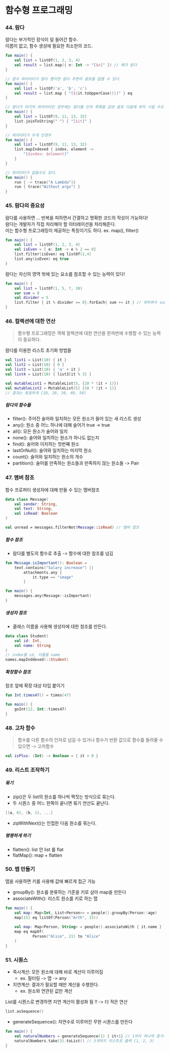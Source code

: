 # 함수형 프로그래밍

### 44. 람다

람다는 부가적인 장식이 덜 들어간 함수. </br>
이름이 없고, 함수 생성에 필요한 최소한의 코드.

```kotlin
fun main() {
    val list = listOf(1, 2, 3, 4)
    val result = list.map({ n: Int -> "[$n]" }) // 얘가 람다
}
```

```kotlin
// 함수 파라미터가 람다 뿐이면 람다 주변의 괄호를 없앨 수 있다.
fun main() {
    val list = listOf('a', 'b', 'c')
    val result = list.map { "[${it.toUpperCase()}]" } eq
}

// 람다가 마지막 파라미터인 경우에는 람다를 인자 목록을 감싼 괄호 다음에 위치 시킬 수도 있다.
fun main() {
    val list = listOf(9, 11, 13, 32)
    list.joinToString(" ") { "[$it]" }
}

// 파라미터가 두개 인경우
fun main() {
    val list = listOf(9, 11, 13, 32)
    list.mapIndexed { index, element ->
        "[$index: $element]"
    }
}

// 파라미터가 없을수도 있다.
fun main() {
    run { -> trace("A Lambda")}
    run { trace("Without args") }
}
```

### 45. 람다의 중요성

람다를 사용하면 ... 반복을 피하면서 간결하고 명확한 코드의 작성이 가능하다! </br>
람다는 개발자가 직접 처리해야 할 이터레이션을 처리해준다. </br>
이는 함수형 프로그래밍이 제공하는 특징이기도 하다. ex. map(), filter() </br>

```kotlin
fun main() {
    val list = listOf(1, 2, 3, 4)
    val isEven = { e: Int -> e % 2 == 0}
    list.filter(isEven) eq listOf(2,4)
    list.any(isEven) eq true
}
```

람다는 자신의 영역 밖에 있는 요소를 참조할 수 있는 능력이 있다! </br>

```kotlin
fun main() {
    val list = listOf(1, 5, 7, 10)
    var sum = 0
    val divider = 5
    list.filter { it % divider == 0}.forEach{ sum += it } // 외부변수 sum을 참조하고 변경한다.
}
```

### 46. 컬렉션에 대한 연산

> 함수형 프로그래밍은 객체 컬렉션에 대한 연산을 한꺼번에 수행할 수 있는 능력이 중요하다.

람다를 이용한 리스트 초기화 방법들

```kotlin
val list1 = List(10) { it }
val list2 = List(10) { 0 }
val list3 = List(10) { 'a' + it }
val list4 = List(10) { list3[it % 3] }
```

```kotlin
val mutableList1 = MutableList(5, {10 * (it + 1)})
val mutableList2 = MutableList(5) {10 * (it + 1)}
// 결과는 동일하게 [10, 20, 30, 40, 50]
```

##### 람다의 함수들

- filter(): 주어진 술어와 일치하는 모든 원소가 들어 있는 새 리스트 생성
- any(): 원소 중 어느 하나에 대해 술어가 true -> true
- all(): 모든 원소가 술어와 일치
- none(): 술어와 일치하는 원소가 하나도 없는지
- find(): 술어와 이치하는 첫번째 원소
- lastOrNull(): 술어와 일치하는 마지막 원소
- count(): 술어와 일치하는 원소의 개수
- partition(): 술어를 만족하는 원소들과 만족하지 않는 원소들 -> Pair

### 47. 멤버 참조

함수 프로퍼티 생성자에 대해 만들 수 있는 멤버참조

```kotlin
data class Message(
    val sender: String,
    val text: String,
    val isRead: Boolean
)

val unread = messages.filterNot(Message::isRead) // 멤버 참조
```

##### 함수 참조

- 람다를 별도의 함수로 추출 -> 함수에 대한 참조를 넘김

```kotlin
fun Message.isImportant(): Boolean =
    text.contains("Salary increase") ||
        attachments.any {
            it.type == "image"
        }

fun main() {
    messages.any(Message::isImportant)
}
```

##### 생성자 참조

- 클래스 이름을 사용해 생성자에 대한 참조를 만든다.

```kotlin
data class Student(
    val id: Int,
    val name: String
)
// index를 id, 이름을 name
names.mapInddexed(::Student)
```

##### 확장함수 참조

참조 앞에 확장 대상 타입 붙이기

```kotlin
fun Int.times47() = times(47)

fun main() {
    goInt(12, Int::times47)
}
```

### 48. 고차 함수

> 함수를 다른 함수의 인자로 넘길 수 있거나 함수가 반환 값으로 함수를 돌려줄 수 있으면 -> 고차함수

```kotlin
val isPlus: (Int) -> Boolean = { it > 0 }
```

### 49. 리스트 조작하기

##### 묶기

- zip()은 두 list의 원소를 하나씩 짝짓는 방식으로 묶는다.
- 두 시퀀스 중 어느 한쪽이 끝나면 묶기 연산도 끝난다.

```kotlin
[(a, 0), (b, 1), ...]
```

- zipWithNext()는 인접한 다음 원소를 묶는다.

##### 평평하게 하기

- flatten(): list 안 list 를 flat
- flatMap(): map + flatten


### 50. 맵 만들기
맵을 사용하면 키를 사용해 값에 빠르게 접근 가능
- groupBy(): 원소를 분류하는 기준을 키로 삼아 map을 만든다
- associateWith(): 리스트 원소를 키로 하는 맵

```kotlin
fun main() {
    val map: Map<Int, List<Person>> = people().groupBy(Person::age)
    map[15] eq listOf(Person("Arth", 15))
    
    val map: Map<Person, String> = people().associateWith { it.name }
    map eq mapOf(
            Person("Alice", 21) to "Alice"
    )
}
```

### 51. 시퀀스
- 즉시계산: 모든 원소에 대해 바로 계산이 이루어짐
  - ex. 필터링 -> 맵 -> any
- 지연계산: 결과가 필요할 때만 계산을 수행한다.
  - ex. 원소와 연관된 값만 계산

List를 시퀀스로 변경하면 지연 계산이 활성화 됨 !!  -> 더 적은 연산

```kotlin
list.asSequence()
```

- generateSequence(): 자연수로 이루어진 무한 시퀀스를 만든다
```kotlin
fun main() {
    val naturalNumbers = generateSequence(1) { it+1} // 1부터 하나씩 증가시켜라
    naturalNumbers.take(3).toList() // 3개까지 리스트로 출력 (1, 2, 3)
}
```

